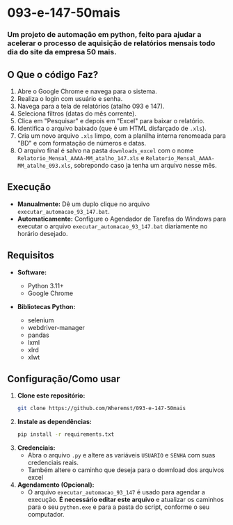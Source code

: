 # 093-e-147-50mais
### Um projeto de automação em python,  feito para ajudar a acelerar o processo de aquisição de relatórios mensais todo dia do site da empresa 50 mais.

## O Que o código Faz?

1.  Abre o Google Chrome e navega para o sistema.
2.  Realiza o login com usuário e senha.
3.  Navega para a tela de relatórios (atalho 093 e 147).
4.  Seleciona filtros (datas do mês corrente).
5.  Clica em "Pesquisar" e depois em "Excel" para baixar o relatório.
6.  Identifica o arquivo baixado (que é um HTML disfarçado de `.xls`).
7.  Cria um novo arquivo `.xls` limpo, com a planilha interna renomeada para "BD" e com formatação de números e datas.
8.  O arquivo final é salvo na pasta `downloads_excel` com o nome `Relatorio_Mensal_AAAA-MM_atalho_147.xls` e `Relatorio_Mensal_AAAA-MM_atalho_093.xls`, sobrepondo caso ja tenha um arquivo nesse mês.

## Execução

- **Manualmente:** Dê um duplo clique no arquivo `executar_automacao_93_147.bat`.
- **Automaticamente:** Configure o Agendador de Tarefas do Windows para executar o arquivo `executar_automacao_93_147.bat` diariamente no horário desejado.

## Requisitos

- **Software:**
  - Python 3.11+
  - Google Chrome

- **Bibliotecas Python:**
  - selenium
  - webdriver-manager
  - pandas
  - lxml
  - xlrd
  - xlwt

## Configuração/Como usar

1.  **Clone este repositório:**
    ```sh
    git clone https://github.com/Wheremst/093-e-147-50mais
    ```
2.  **Instale as dependências:**
    ```sh
    pip install -r requirements.txt
    ```
3.  **Credenciais:**
    - Abra o arquivo `.py` e altere as variáveis `USUARIO` e `SENHA` com suas credenciais reais.
    - Também altere o caminho que deseja para o download dos arquivos excel
4.  **Agendamento (Opcional):**
    - O arquivo `executar_automacao_93_147` é usado para agendar a execução. **É necessário editar este arquivo** e atualizar os caminhos para o seu `python.exe` e para a pasta do script, conforme o seu computador.


